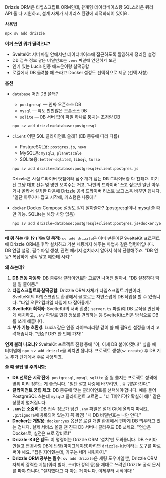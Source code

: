 Drizzle ORM은 타입스크립트 ORM인데, 관계형 데이터베이스랑 SQL스러운 쿼리 API 둘 다 지원하고, 설계 자체가 서버리스 환경에 최적화되어 있어요.

**사용법**

```bash
npx sv add drizzle
```

**이거 쓰면 뭐가 딸려오냐?**

*   SvelteKit 서버 파일 안에서만 데이터베이스에 접근하도록 깔끔하게 정리된 설정
*   DB 접속 정보 같은 비밀번호는 `.env` 파일에 안전하게 보관
*   인기 있는 Lucia 인증 애드온이랑 찰떡궁합
*   로컬에서 DB 돌려볼 때 쓰라고 Docker 설정도 선택적으로 제공 (선택 사항)

**옵션**

*   `database`
    어떤 DB 쓸래?
    *   `postgresql` — 인싸 오픈소스 DB
    *   `mysql` — 얘도 만만찮은 오픈소스 DB
    *   `sqlite` — DB 서버 없이 파일 하나로 퉁치는 초경량 DB

    ```bash
    npx sv add drizzle=database:postgresql
    ```
*   `client`
    어떤 SQL 클라이언트 쓸래? (DB 종류에 따라 다름)
    *   PostgreSQL용: `postgres.js`, `neon`
    *   MySQL용: `mysql2`, `planetscale`
    *   SQLite용: `better-sqlite3`, `libsql`, `turso`

    ```bash
    npx sv add drizzle=database:postgresql+client:postgres.js
    ```
    Drizzle은 사실 드라이버 맛집이라 십수 개가 넘는 DB 드라이버랑 다 친해요. 여기선 그냥 대표 선수 몇 명만 보여주는 거고, '나만의 드라이버' 쓰고 싶으면 일단 아무거나 골라서 설치한 다음에 Drizzle 공식 드라이버 리스트 보고 스윽 바꾸면 됩니다. "일단 아무거나 잡고 시작해, 커스텀은 나중에!"
*   `docker`
    Docker Compose 설정도 같이 깔아줄까? (postgresql이나 mysql 쓸 때만 가능. SQLite는 해당 사항 없음)

    ```bash
    npx sv add drizzle=database:postgresql+client:postgres.js+docker:yes
    ```

---

**얘 뭐 하는 애냐? (기능 및 목적)**
`sv add drizzle`은 이미 만들어진 SvelteKit 프로젝트에 Drizzle ORM을 후딱 설치하고 기본 세팅까지 해주는 마법사 같은 명령어입니다. DB 연결 설정, 필수 파일 생성, 관련 패키지 설치까지 알아서 착착 진행해주죠. "DB 연동? 복잡하게 생각 말고 얘한테 시켜!"

**왜 쓰는데?**
1.  **DB 연동 자동화**: DB 종류랑 클라이언트만 고르면 나머진 알아서. "DB 설정하다 빡칠 일 줄여줌."
2.  **타입스크립트와 찰떡궁합**: Drizzle ORM 자체가 타입스크립트 기반이라, SvelteKit의 타입스크립트 환경에서 물 흐르듯 자연스럽게 DB 작업을 할 수 있습니다. "타입 오류? 컴파일 타임에 다 잡아줄게."
3.  **SvelteKit 최적화**: SvelteKit의 서버 환경(`.server.ts` 파일)에 DB 로직을 안전하게 배치하고, `.env` 파일로 민감 정보를 관리하는 등 SvelteKit스러운 방식으로 DB를 쓰게 해줍니다.
4.  **부가 기능 호환성**: Lucia 같은 인증 라이브러리랑 같이 쓸 때 필요한 설정을 미리 고려해줍니다. "인증? DB? 한 번에 가자!"

**언제 불려 나오냐?**
SvelteKit 프로젝트 진행 중에 "아, 이제 DB 붙여야겠다!" 싶을 때 터미널에 `npx sv add drizzle`을 외치면 됩니다. 프로젝트 생성(`sv create`) 후 DB 기능 추가 단계에서 주로 사용되죠.

**쓸 때 꿀팁 및 주의사항:**
*   **DB 선택은 시작 전에**: `postgresql`, `mysql`, `sqlite` 중 뭘 쓸지는 프로젝트 성격에 맞춰 미리 정하는 게 좋습니다. "일단 깔고 나중에 바꾸려면... 좀 귀찮아진다."
*   **클라이언트 궁합 체크**: DB 종류에 맞는 클라이언트를 선택해야 합니다. 예를 들어 PostgreSQL 쓰는데 `mysql2` 클라이언트 고르면... "너 T야? F야? 확실히 해!" 같은 상황이 펼쳐집니다.
*   **`.env`는 소중히**: DB 접속 정보가 담긴 `.env` 파일은 절대 Git에 올리지 마세요. `.gitignore`에 등록되어 있는지 꼭 확인! "내 DB 비밀번호는 나만 안다."
*   **Docker는 개발용**: `docker:yes` 옵션은 로컬 개발 환경에서 편하게 DB 띄우라고 있는 겁니다. 실제 서비스 올릴 땐 진짜 DB 서버나 클라우드 DB 쓰세요. "연습은 Docker로, 실전은 프로 장비로!"
*   **Drizzle-Kit은 별도**: 이 명령어는 Drizzle ORM '설치'만 도와줍니다. DB 스키마 만들고 변경사항 DB에 반영(마이그레이션)하려면 `drizzle-kit`이라는 도구를 따로 써야 해요. "집은 지어줬는데, 가구는 네가 채워야지."
*   **Drizzle ORM 공부는 필수**: `sv add drizzle`은 세팅 도우미일 뿐, Drizzle ORM 자체의 강력한 기능(쿼리 빌더, 스키마 정의 등)을 제대로 쓰려면 Drizzle 공식 문서를 파야 합니다. "설치했다고 다 아는 거 아니다. 이제부터 시작이다!"